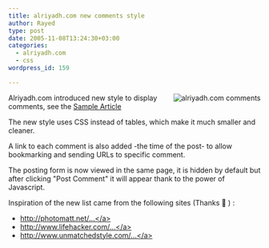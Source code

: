 ```yaml
---
title: alriyadh.com new comments style
author: Rayed
type: post
date: 2005-11-08T13:24:30+03:00
categories:
  - alriyadh.com
  - css
wordpress_id: 159

---
```

<a href="http://www.alriyadh.com/2005/11/08/article106434.html"><img src='/static/uploads/old/thumb-alriyadh_comments.png' align='right' alt='alriyadh.com comments' /></a>

Alriyadh.com introduced new style to display comments, see the <a href="http://www.alriyadh.com/2005/11/08/article106434.html">Sample Article</a>

The new style uses CSS instead of tables, which make it much smaller and cleaner.

A link to each comment is also added -the time of the post- to allow bookmarking and sending URLs to specific comment.

The posting form is now viewed in the same page, it is hidden by default but after clicking "Post Comment" it will appear thank to the power of Javascript.

Inspiration of the new list came from the following sites (Thanks 🙂 ) :



- <a href="http://photomatt.net/2005/11/06/go-amazon/">http://photomatt.net/...</a>
- <a href="http://www.lifehacker.com/software/feature/special-geek-to-live-129141.php">http://www.lifehacker.com/...</a>
- <a href="http://www.unmatchedstyle.com/gallery/thenewscomau.php">http://www.unmatchedstyle.com/...</a>


